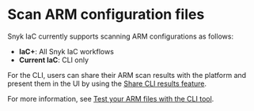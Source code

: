 # Scan ARM configuration files

Snyk IaC currently supports scanning ARM configurations as follows:

* **IaC+**: All Snyk IaC workflows
* **Current IaC**: CLI only

For the CLI, users can share their ARM scan results with the platform and present them in the UI by using the [Share CLI results feature](../../scan-infrastructure/snyk-cli-for-iac/share-cli-results-with-the-snyk-web-ui.md).

For more information, see [Test your ARM files with the CLI tool](../../scan-infrastructure/snyk-cli-for-iac/test-your-iac-files/arm-files.md).

